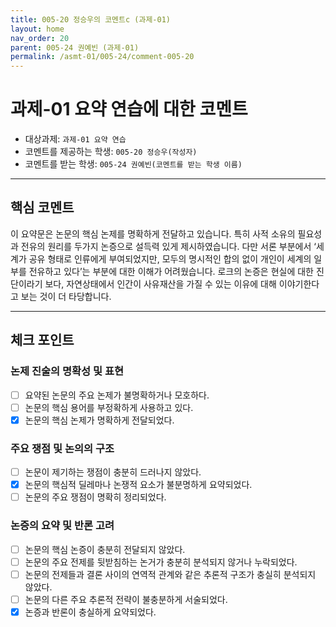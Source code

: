 ```yaml
---
title: 005-20 정승우의 코멘트c (과제-01)
layout: home
nav_order: 20
parent: 005-24 권예빈 (과제-01)
permalink: /asmt-01/005-24/comment-005-20
---
```


# 과제-01 요약 연습에 대한 코멘트

- 대상과제: `과제-01 요약 연습`
- 코멘트를 제공하는 학생: `005-20 정승우(작성자)` 
- 코멘트를 받는 학생: `005-24 권예빈(코멘트를 받는 학생 이름)` 

---

## 핵심 코멘트

이 요약문은 논문의 핵심 논제를 명확하게 전달하고 있습니다. 특히 사적 소유의 필요성과 전유의 원리를 두가지 논증으로 설득력 있게 제시하였습니다. 다만 서론 부분에서 ‘세계가 공유 형태로 인류에게 부여되었지만, 모두의 명시적인 합의 없이 개인이 세계의 일부를 전유하고 있다’는 부분에 대한 이해가 어려웠습니다. 로크의 논증은 현실에 대한 진단이라기 보다, 자연상태에서 인간이 사유재산을 가질 수 있는 이유에 대해 이야기한다고 보는 것이 더 타당합니다.

---

## 체크 포인트

### 논제 진술의 명확성 및 표현  
- [ ] 요약된 논문의 주요 논제가 불명확하거나 모호하다.  
- [ ] 논문의 핵심 용어를 부정확하게 사용하고 있다.  
- [x] 논문의 핵심 논제가 명확하게 전달되었다.  

### 주요 쟁점 및 논의의 구조  
- [ ] 논문이 제기하는 쟁점이 충분히 드러나지 않았다.  
- [x] 논문의 핵심적 딜레마나 논쟁적 요소가 불분명하게 요약되었다.  
- [ ] 논문의 주요 쟁점이 명확히 정리되었다.  

### 논증의 요약 및 반론 고려  
- [ ] 논문의 핵심 논증이 충분히 전달되지 않았다.  
- [ ] 논문의 주요 전제를 뒷받침하는 논거가 충분히 분석되지 않거나 누락되었다.  
- [ ] 논문의 전제들과 결론 사이의 연역적 관계와 같은 추론적 구조가 충실히 분석되지 않았다.  
- [ ] 논문의 다른 주요 추론적 전략이 불충분하게 서술되었다.
- [x] 논증과 반론이 충실하게 요약되었다. 